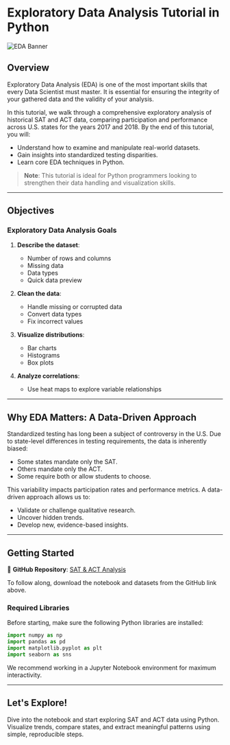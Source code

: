 # Exploratory Data Analysis Tutorial in Python

![EDA Banner](https://upload.wikimedia.org/wikipedia/commons/e/ed/Data_science_process.png)

## Overview
Exploratory Data Analysis (EDA) is one of the most important skills that every Data Scientist must master. It is essential for ensuring the integrity of your gathered data and the validity of your analysis.

In this tutorial, we walk through a comprehensive exploratory analysis of historical SAT and ACT data, comparing participation and performance across U.S. states for the years 2017 and 2018. By the end of this tutorial, you will:

- Understand how to examine and manipulate real-world datasets.
- Gain insights into standardized testing disparities.
- Learn core EDA techniques in Python.

> **Note**: This tutorial is ideal for Python programmers looking to strengthen their data handling and visualization skills.

---

## Objectives

### Exploratory Data Analysis Goals
1. **Describe the dataset**:
   - Number of rows and columns
   - Missing data
   - Data types
   - Quick data preview

2. **Clean the data**:
   - Handle missing or corrupted data
   - Convert data types
   - Fix incorrect values

3. **Visualize distributions**:
   - Bar charts
   - Histograms
   - Box plots

4. **Analyze correlations**:
   - Use heat maps to explore variable relationships

---

## Why EDA Matters: A Data-Driven Approach
Standardized testing has long been a subject of controversy in the U.S. Due to state-level differences in testing requirements, the data is inherently biased:

- Some states mandate only the SAT.
- Others mandate only the ACT.
- Some require both or allow students to choose.

This variability impacts participation rates and performance metrics. A data-driven approach allows us to:

- Validate or challenge qualitative research.
- Uncover hidden trends.
- Develop new, evidence-based insights.

---

## Getting Started

🔗 **GitHub Repository**: [SAT & ACT Analysis](https://github.com/cbratkovics/sat_act_analysis)

To follow along, download the notebook and datasets from the GitHub link above.

### Required Libraries
Before starting, make sure the following Python libraries are installed:

```python
import numpy as np
import pandas as pd
import matplotlib.pyplot as plt
import seaborn as sns
```

We recommend working in a Jupyter Notebook environment for maximum interactivity.

---

## Let's Explore!
Dive into the notebook and start exploring SAT and ACT data using Python. Visualize trends, compare states, and extract meaningful patterns using simple, reproducible steps.


